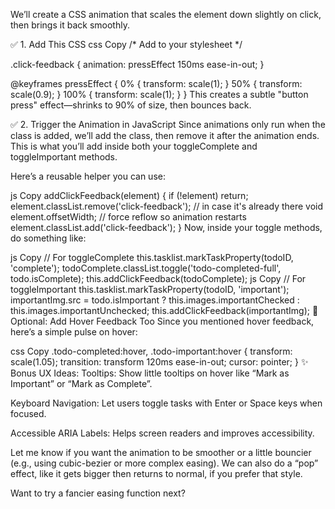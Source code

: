 We’ll create a CSS animation that scales the element down slightly on click, then brings it back smoothly.

✅ 1. Add This CSS
css
Copy
/* Add to your stylesheet */

.click-feedback {
    animation: pressEffect 150ms ease-in-out;
}

@keyframes pressEffect {
    0% {
        transform: scale(1);
    }
    50% {
        transform: scale(0.9);
    }
    100% {
        transform: scale(1);
    }
}
This creates a subtle "button press" effect—shrinks to 90% of size, then bounces back.

✅ 2. Trigger the Animation in JavaScript
Since animations only run when the class is added, we’ll add the class, then remove it after the animation ends. This is what you’ll add inside both your toggleComplete and toggleImportant methods.

Here’s a reusable helper you can use:

js
Copy
addClickFeedback(element) {
    if (!element) return;
    element.classList.remove('click-feedback'); // in case it's already there
    void element.offsetWidth; // force reflow so animation restarts
    element.classList.add('click-feedback');
}
Now, inside your toggle methods, do something like:

js
Copy
// For toggleComplete
this.tasklist.markTaskProperty(todoID, 'complete');
todoComplete.classList.toggle('todo-completed-full', todo.isComplete);
this.addClickFeedback(todoComplete);
js
Copy
// For toggleImportant
this.tasklist.markTaskProperty(todoID, 'important');
importantImg.src = todo.isImportant
    ? this.images.importantChecked
    : this.images.importantUnchecked;
this.addClickFeedback(importantImg);
🎨 Optional: Add Hover Feedback Too
Since you mentioned hover feedback, here’s a simple pulse on hover:

css
Copy
.todo-completed:hover,
.todo-important:hover {
    transform: scale(1.05);
    transition: transform 120ms ease-in-out;
    cursor: pointer;
}
✨ Bonus UX Ideas:
Tooltips: Show little tooltips on hover like “Mark as Important” or “Mark as Complete”.

Keyboard Navigation: Let users toggle tasks with Enter or Space keys when focused.

Accessible ARIA Labels: Helps screen readers and improves accessibility.

Let me know if you want the animation to be smoother or a little bouncier (e.g., using cubic-bezier or more complex easing). We can also do a “pop” effect, like it gets bigger then returns to normal, if you prefer that style.

Want to try a fancier easing function next?